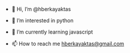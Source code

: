 - 👋 Hi, I’m @hberkayaktas
- 👀 I’m interested in python
- 🌱 I’m currently learning javascript

- 📫 How to reach me hberkayaktas@gmail.com

<!---
hberkayaktas/hberkayaktas is a ✨ special ✨ repository because its `README.md` (this file) appears on your GitHub profile.
You can click the Preview link to take a look at your changes.
--->
